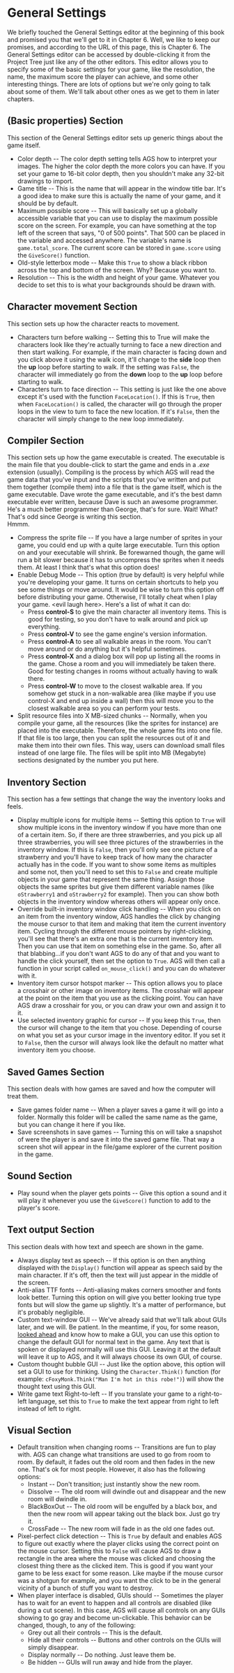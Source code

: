 # General Settings

We briefly touched the General Settings editor at the beginning of this book and promised you that we'll get to it in Chapter 6.  Well, we like to keep our promises, and according to the URL of this page, this is Chapter 6. The General Settings editor can be accessed by double-clicking it from the Project Tree just like any of the other editors.  This editor allows you to specify some of the basic settings for your game, like the resolution, the name, the maximum score the player can achieve, and some other interesting things.  There are lots of options but we're only going to talk about some of them.  We'll talk about other ones as we get to them in later chapters.

## (Basic properties) Section

This section of the General Settings editor sets up generic things about the game itself.
* Color depth -- The color depth setting tells AGS how to interpret your images. The higher the color depth the more colors you can have.  If you set your game to 16-bit color depth, then you shouldn't make any 32-bit drawings to import. 
* Game title -- This is the name that will appear in the window title bar.  It's a good idea to make sure this is actually the name of your game, and it should be by default.
* Maximum possible score -- This will basically set up a globally accessible variable that you can use to display the maximum possible score on the screen.  For example, you can have something at the top left of the screen that says, "0 of 500 points". That 500 can be placed in the variable and accessed anywhere.  The variable's name is `game.total_score`. The current score can be stored in `game.score` using the `GiveScore()` function.
* Old-style letterbox mode -- Make this `True` to show a black ribbon across the top and bottom of the screen.  Why? Because you want to.
* Resolution -- This is the width and height of your game.  Whatever you decide to set this to is what your backgrounds should be drawn with.

## Character movement Section

This section sets up how the character reacts to movement.
* Characters turn before walking -- Setting this to True will make the characters look like they're actually turning to face a new direction and then start walking.  For example, if the main character is facing down and you click above it using the walk icon, it'll change to the **side** loop then the **up** loop before starting to walk.  If the setting was `False`, the character will immediately go from the **down** loop to the **up** loop before starting to walk.
* Characters turn to face direction -- This setting is just like the one above except it's used with the function `FaceLocation()`. If this is `True`, then when `FaceLocation()` is called, the character will go through the proper loops in the view to turn to face the new location.  If it's `False`, then the character will simply change to the new loop immediately.

## Compiler Section

This section sets up how the game executable is created.  The executable is the main file that you double-click to start the game and ends in a *.exe* extension (usually). Compiling is the process by which AGS will read the game data that you've input and the scripts that you've written and put them together (compile them) into a file that is the game itself, which is the game executable. Dave wrote the game executable, and it's the best damn executable ever written, because Dave is such an awesome programmer.  He's a much better programmer than George, that's for sure.  Wait! What?  That's odd since George is writing this section.<br>Hmmm.
* Compress the sprite file -- If you have a large number of sprites in your game, you could end up with a quite large executable.  Turn this option on and your executable will shrink.  Be forewarned though, the game will run a bit slower because it has to uncompress the sprites when it needs them.  At least I think that's what this option does!
* Enable Debug Mode -- This option (true by default) is very helpful while you're developing your game.  It turns on certain shortcuts to help you see some things or move around. It would be wise to turn this option off before distributing your game. Otherwise, I'll totally cheat when I play your game. &lt;evil laugh here&gt;.  Here's a list of what it can do:
   * Press **control-S** to give the main character all inventory items.  This is good for testing, so you don't have to walk around and pick up everything.
   * Press **control-V** to see the game engine's version information.
   * Press **control-A** to see all walkable areas in the room.  You can't move around or do anything but it's helpful sometimes.
   * Press **control-X** and a dialog box will pop up listing all the rooms in the game.  Chose a room and you will immediately be taken there.  Good for testing changes in rooms without actually having to walk there.
   * Press **control-W** to move to the closest walkable area.  If you somehow get stuck in a non-walkable area (like maybe if you use control-X and end up inside a wall) then this will move you to the closest walkable area so you can perform your tests.
* Split resource files into X MB-sized chunks -- Normally, when you compile your game, all the resources (like the sprites for instance) are placed into the executable.  Therefore, the whole game fits into one file.  If that file is too large, then you can split the resources out of it and make them into their own files.  This way, users can download small files instead of one large file.  The files will be split into MB (Megabyte) sections designated by the number you put here.

## Inventory Section

This section has a few settings that change the way the inventory looks and feels.
* Display multiple icons for multiple items -- Setting this option to `True` will show multiple icons in the inventory window if you have more than one of a certain item.  So, if there are three strawberries, and you pick up all three strawberries, you will see three pictures of the strawberries in the inventory window.  If this is `False`, then you'll only see one picture of a strawberry and you'll have to keep track of how many the character actually has in the code. If you want to show some items as multiples and some not, then you'll need to set this to `False` and create multiple objects in your game that represent the same thing.  Assign those objects the same sprites but give them different variable names (like `oStrawberry1` and `oStrawberry2` for example).  Then you can show both objects in the inventory window whereas others will appear only once.
* Override built-in inventory window click handling -- When you click on an item from the inventory window, AGS handles the click by changing the mouse cursor to that item and making that item the current inventory item.  Cycling through the different mouse pointers by right-clicking, you'll see that there's an extra one that is the current inventory item.  Then you can use that item on something else in the game.  So, after all that blabbing...if you don't want AGS to do any of that and you want to handle the click yourself, then set the option to `True`.  AGS will then call a function in your script called `on_mouse_click()` and you can do whatever with it.
* Inventory item cursor hotspot marker -- This option allows you to place a crosshair or other image on inventory items.  The crosshair will appear at the point on the item that you use as the clicking point.  You can have AGS draw a crosshair for you, or you can draw your own and assign it to it.
* Use selected inventory graphic for cursor -- If you keep this `True`, then the cursor will change to the item that you chose.  Depending of course on what you set as your cursor image in the inventory editor.  If you set it to `False`, then the cursor will always look like the default no matter what inventory item you choose.

## Saved Games Section

This section deals with how games are saved and how the computer will treat them.
* Save games folder name -- When a player saves a game it will go into a folder. Normally this folder will be called the same name as the game, but you can change it here if you like.
* Save screenshots in save games -- Turning this on will take a snapshot of were the player is and save it into the saved game file.  That way a screen shot will appear in the file/game explorer of the current position in the game.

## Sound Section

* Play sound when the player gets points -- Give this option a sound and it will play it whenever you use the `GiveScore()` function to add to the player's score.

## Text output Section

This section deals with how text and speech are shown in the game.
* Always display text as speech -- If this option is on then anything displayed with the `Display()` function will appear as speech said by the main character. If it's off, then the text will just appear in the middle of the screen. 
* Anti-alias TTF fonts -- Anti-aliasing makes corners smoother and fonts look better.  Turning this option on will give you better looking true type fonts but will slow the game up slightly.  It's a matter of performance, but it's probably negligible.
* Custom text-window GUI -- We've already said that we'll talk about GUIs later, and we will.  Be patient.  In the meantime, if you, for some reason, [looked ahead](../../part2/chapter10/guis.html) and know how to make a GUI, you can use this option to change the default GUI for normal text in the game.  Any text that is spoken or displayed normally will use this GUI.  Leaving it at the default will leave it up to AGS, and it will always choose its own GUI, of course.
* Custom thought bubble GUI -- Just like the option above, this option will set a GUI to use for thinking.  Using the `Character.Think()` function (for example: `cFoxyMonk.Think("Man I'm hot in this robe!")`) will show the thought text using this GUI.
* Write game text Right-to-left -- If you translate your game to a right-to-left language, set this to `True` to make the text appear from right to left instead of left to right.

## Visual Section

* Default transition when changing rooms -- Transitions are fun to play with. AGS can change what transitions are used to go from room to room.  By default, it fades out the old room and then fades in the new one.  That's ok for most people.  However, it also has the following options:
   * Instant -- Don't transition; just instantly show the new room.
   * Dissolve -- The old room will dwindle out and disappear and the new room will dwindle in.
   * BlackBoxOut -- The old room will be engulfed by a black box, and then the new room will appear taking out the black box.  Just go try it.
   * CrossFade -- The new room will fade in as the old one fades out.
* Pixel-perfect click detection -- This is `True` by default and enables AGS to figure out exactly where the player clicks using the correct point on the mouse cursor.  Setting this to `False` will cause AGS to draw a rectangle in the area where the mouse was clicked and choosing the closest thing there as the clicked item.  This is good if you want your game to be less exact for some reason.  Like maybe if the mouse cursor was a shotgun for example, and you want the click to be in the general vicinity of a bunch of stuff you want to destroy.
* When player interface is disabled, GUIs should -- Sometimes the player has to wait for an event to happen and all controls are disabled (like during a cut scene).  In this case, AGS will cause all controls on any GUIs showing to go gray and become un-clickable.  This behavior can be changed, though, to any of the following:
   * Grey out all their controls -- This is the default.
   * Hide all their controls -- Buttons and other controls on the GUIs will simply disappear.
   * Display normally -- Do nothing.  Just leave them be.
   * Be hidden -- GUIs will run away and hide from the player.


